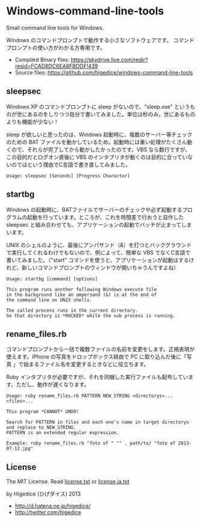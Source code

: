 ﻿Windows-command-line-tools
==========================

Small command line tools for Windows.

Windows のコマンドプロンプトで動作する小さなソフトウェアです。 コマンドプロンプトの使い方がわかる方専用です。

 - Compiled Binary files: <https://skydrive.live.com/redir?resid=FCAD8DC6EA8FBDDF!439>
 - Source files: <https://github.com/higedice/windows-command-line-tools>


sleepsec
--------

Windows XP のコマンドプロンプトに sleep がないので、"sleep.exe" というものが世にあるのをしりつつ自分で書いてみました。単位は秒のみ。世にあるものよりも機能が少ない！

sleep が欲しいと思ったのは、Windows 起動時に、複数のサーバー等チェックのための BAT ファイルを動かしているため。起動時には重い処理がたくさん動くので、それらが完了してから動かしたかったのです。VBS なら数行ですが、この目的だとログオン直後に VBS のインタプリタが動くのは目的に合っていないのではという理由でC言語で書き直してみました。

    Usage: sleepsec [Seconds] [Progress Charactor]


startbg
-------

Windows の起動時に、BATファイルでサーバーのチェックや必ず起動するプログラムの起動を行っています。ところが、これを時間差で行おうと自作した sleepsec と組み合わせても、アプリケーションの起動でバッチが止まってしまいます。

UNIX のシェルのように、最後にアンパサンド（&）を打つとバックグラウンドで実行してくれるわけでもないので、例によって、簡単な VBS でなくC言語で書いてみました。（"start" コマンドを使うと、アプリケーションが起動はするけれど、新しいコマンドプロンプトのウィンドウが開いちゃうんですよね）

    Usage: startbg [command] [options]
    
    This program runs another following Windows execute file 
    in the background like an ampersand (&) is at the end of 
    the command line on UNIX shells.
    
    The called process runs in the current directory.
    So that directory is *ROCKED* while the sub process is running.


rename_files.rb
-------------

コマンドプロンプトから一括で複数ファイルの名前を変更をします。正規表現が使えます。iPhone の写真をドロップボックス経由で PC に取り込んだ後に「写真 」で始まるファイル名を変更するときなどに役立ちます。

Ruby インタプリタが必要ですが、それを同梱した実行ファイルも配布しています。ただし、動作が遅くなります。

    Usage: ruby rename_files.rb PATTERN NEW_STRING <directorys>... <files>...

    This program *CANNOT* UNDO!

    Search for PATTERN in files and each one's name in target directorys and replace to NEW_STRING.
    PATTERN is an extended regular expression.

    Example: ruby rename_files.rb "foto of " "" . path/to/ "foto of 2013-07-12.jpg"


License
--------

The MIT License. 
Read [license.txt](license.txt) or [license,ja.txt](license,ja.txt)


by Higedice (ひげダイス)  2013
 - <http://d.hatena.ne.jp/higedice/> 
 - <http://twitter.com/higedice>

